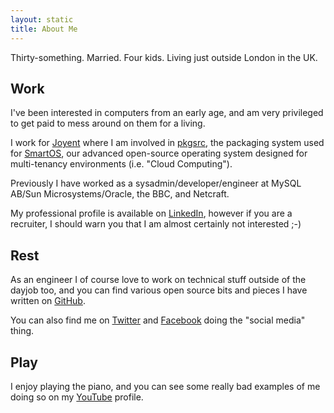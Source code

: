 ```yaml
---
layout: static
title: About Me
---
```


Thirty-something.  Married.  Four kids.  Living just outside London in the UK.

## Work

I've been interested in computers from an early age, and am very privileged to
get paid to mess around on them for a living.

I work for [Joyent](/posts/goodbye-oracle-hello-joyent.html) where I am
involved in [pkgsrc](http://www.pkgsrc.org/), the packaging system used for
[SmartOS](http://smartos.org/), our advanced open-source operating system
designed for multi-tenancy environments (i.e. "Cloud Computing").

Previously I have worked as a sysadmin/developer/engineer at MySQL AB/Sun
Microsystems/Oracle, the BBC, and Netcraft.

My professional profile is available on
[LinkedIn](http://www.linkedin.com/in/jperkin), however if you are a recruiter,
I should warn you that I am almost certainly not interested ;-)

## Rest

As an engineer I of course love to work on technical stuff outside of the
dayjob too, and you can find various open source bits and pieces I have written
on [GitHub](https://github.com/jperkin).

You can also find me on [Twitter](http://twitter.com/jperkin) and
[Facebook](http://www.facebook.com/jperkin) doing the "social media" thing.

## Play

I enjoy playing the piano, and you can see some really bad examples of me doing
so on my [YouTube](http://www.youtube.com/jonathanperkin) profile.
